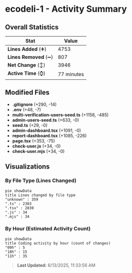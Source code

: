 # ecodeli-1 - Activity Summary 

## Overall Statistics

| Stat                   | Value                                                             |
| ---------------------- | ----------------------------------------------------------------- |
| **Lines Added** (➕)   | 4753                                          |
| **Lines Removed** (➖) | 807                                        |
| **Net Change** (↕)    | 3946                |
| **Active Time** (⌚)   | 77 minutes |


## Modified Files
- **.gitignore** (+290, -14)
- **.env** (+48, -7)
- **multi-verification-users-seed.ts** (+1156, -485)
- **admin-users-seed.ts** (+633, -0)
- **seed.ts** (+29, -0)
- **admin-dashboard.tsx** (+1091, -0)
- **report-dashboard.tsx** (+1085, -226)
- **page.tsx** (+353, -75)
- **check-user.js** (+34, -0)
- **check-user.mjs** (+34, -0)

## Visualizations

### By File Type (Lines Changed)

```mermaid
pie showData
title Lines changed by file type
"unknown" : 359
".ts" : 2303
".tsx" : 2830
".js" : 34
".mjs" : 34
```

### By Hour (Estimated Activity Count)

```mermaid
pie showData
title Coding activity by hour (count of changes)
"09h" : 5
"10h" : 15
"11h" : 35
```


> **Last Updated:** 6/13/2025, 11:33:56 AM